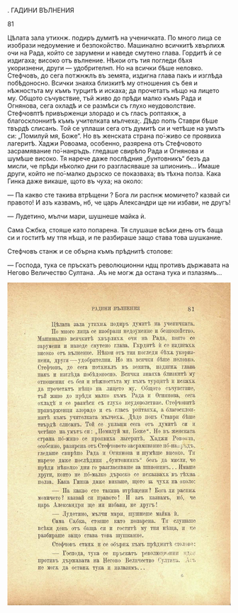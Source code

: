 ﻿. ГАДИНИ ВЪЛНЕНИЯ

81

Цѣлата зала утихнж. подиръ думитѣ на ученичката. По много лица се изобрази недоумение и безпокойство. Машинално всичкитѣ хвърлихѫ очи на Рада, който се зарумени и наведе смутено глава. Гордитѣ ѝ се издигаха; високо отъ вълнение. Нѣкои отъ тия погледи бѣхя укоризнени, други — удобрителнп. Но на всички бѣше неловко. Стефчовъ, до сега потжнжлъ въ земята, издигна глава пакъ и изглѣда побѣдоносно. Всички знаяха близкитѣ му отношения съ бея и нѣжностьта му къмъ турцитѣ и искаха; да прочетатъ нѣщо на лицето му. Общото съчувствие, тъй живо до прѣди малко къмъ Рада и Огнянова, сега охладѣ и се размѣси съ глухо неудоволствие. Стефчовптѣ привърженци злорадо и съ гласъ роптаяхж, а благосклоннитѣ къмъ учителката мълчеха;. Дѣдо попъ Ставри бѣше твърдѣ слисанъ. Той се уплаши сега отъ думитѣ си и четѣше на умътъ си: „Помилуй мя, Боже“. Но въ женската страна по́-живо се проявиха лагеритѣ. Хаджи Ровоама, особенно, разярена отъ Стефчовото засрамявание по́-нанръдъ. гледаше свирѣпо Рада и Огнянова и шумѣше високо. Тя нарече даже послѣдния „бунтовникъ“ безъ да мисли, че прѣди нѣколко дни го разгласяваше за шпионинъ... Имаше други, който не по́-малко дързско се показваха; въ тѣхна полза. Кака Гинка даже викаше, щото въ чуха; на около:

— Па какво сте такива втрѣщени ? Бога ли распнж момичето? казвай си правото! И азъ казвамъ, нб, че царь Александри ще ни избави, не другъ!

— Лудетино, мълчи мари, шушнеше майка ѝ.

Сама Сжбка, стояше като попарена. Тя слушаше всѣки день отъ баща си и гоститѣ му тпя нѣща, и пе разбираше защо става това шушкание.

Стефчовъ станж и се обърна къмъ прѣднитѣ столове:

— Господа, тука се пръскатъ революционни ндщ противъ държавата на Негово Величество Султана. .Аъ не могж да остана тука и пзлазямъ...

![original](images/096.jpg)

